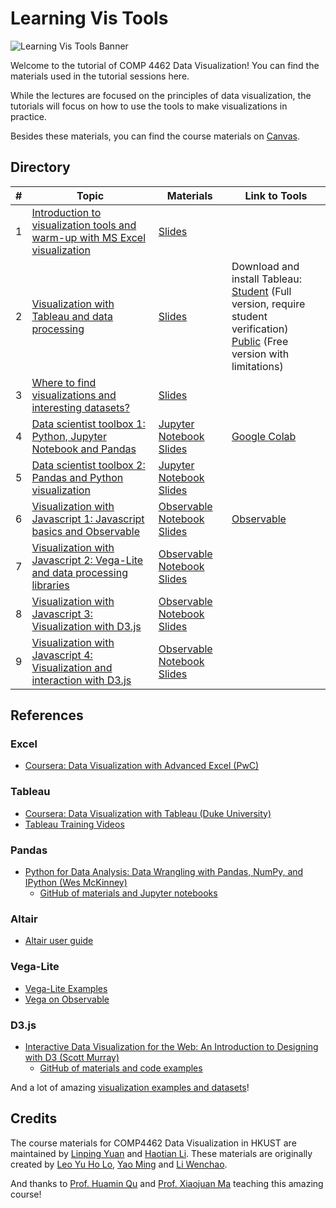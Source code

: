 # Learning Vis Tools

![Learning Vis Tools Banner](learning-vis-tools-banner.jpg)

Welcome to the tutorial of COMP 4462 Data Visualization! You can find the materials used in the tutorial sessions here.

While the lectures are focused on the principles of data visualization, the tutorials will focus on how to use the tools to make visualizations in practice.

Besides these materials, you can find the course materials on [Canvas](https://canvas.ust.hk/courses/38279).

## Directory

| # | Topic | Materials | Link to Tools |
| - | - | - | - |
| 1 | [Introduction to visualization tools and warm-up with MS Excel visualization](./tutorial01) | [Slides](https://bit.ly/vis-t01) ||
| 2 | [Visualization with Tableau and data processing](./tutorial02) | [Slides](https://bit.ly/vis-t02) | Download and install Tableau:<br>[Student](https://www.tableau.com/academic/students) (Full version, require student verification)<br>[Public](https://public.tableau.com/en-us/s/) (Free version with limitations) |
| 3 | [Where to find visualizations and interesting datasets?](./tutorial03) | [Slides](https://bit.ly/vis-t03) ||
| 4 | [Data scientist toolbox 1: Python, Jupyter Notebook and Pandas](./tutorial04) | [Jupyter Notebook](https://bit.ly/vis-t04-nb)<br>[Slides](https://bit.ly/vis-t04) | [Google Colab](https://colab.research.google.com/) |
| 5 | [Data scientist toolbox 2: Pandas and Python visualization](./tutorial05) | [Jupyter Notebook](https://bit.ly/vis-t05-nb)<br>[Slides](https://bit.ly/vis-t05) ||
| 6 | [Visualization with Javascript 1: Javascript basics and Observable](./tutorial06) | [Observable Notebook](https://bit.ly/vis-t06-ob)<br>[Slides](https://bit.ly/vis-t06) | [Observable](https://beta.observablehq.com/) |
| 7 | [Visualization with Javascript 2: Vega-Lite and data processing libraries](./tutorial07) | [Observable Notebook](https://bit.ly/vis-t07-ob)<br>[Slides](https://bit.ly/vis-t07) ||
| 8 | [Visualization with Javascript 3: Visualization with D3.js](./tutorial08) | [Observable Notebook](https://bit.ly/vis-t08-ob)<br>[Slides](https://bit.ly/vis-t08) ||
| 9 | [Visualization with Javascript 4: Visualization and interaction with D3.js](./tutorial09) | [Observable Notebook](https://bit.ly/vis-t09-ob)<br>[Slides](https://bit.ly/vis-t09) ||

## References

### Excel
- [Coursera: Data Visualization with Advanced Excel (PwC)](https://www.coursera.org/learn/advanced-excel)

### Tableau
- [Coursera: Data Visualization with Tableau (Duke University)](https://www.coursera.org/learn/analytics-tableau)
- [Tableau Training Videos](https://www.tableau.com/learn/training)

### Pandas
- [Python for Data Analysis: Data Wrangling with Pandas, NumPy, and IPython (Wes McKinney)](https://www.amazon.com/dp/1449319793)
  - [GitHub of materials and Jupyter notebooks](https://github.com/wesm/pydata-book)

### Altair
- [Altair user guide](https://altair-viz.github.io/user_guide/data.html)

### Vega-Lite
- [Vega-Lite Examples](https://vega.github.io/vega-lite/examples/)
- [Vega on Observable](https://observablehq.com/@vega)

### D3.js
- [Interactive Data Visualization for the Web: An Introduction to Designing with D3 (Scott Murray)](https://alignedleft.com/work/d3-book-2e)
  - [GitHub of materials and code examples](https://github.com/alignedleft/d3-book)

And a lot of amazing [visualization examples and datasets](./tutorial03)!

## Credits
The course materials for COMP4462 Data Visualization in HKUST are maintained by [Linping Yuan](https://yuanlinping.top/) and [Haotian Li](https://haotian-li.com/). These materials are originally created by [Leo Yu Ho Lo](https://leoyuholo.com), [Yao Ming](http://www.myaooo.com) and [Li Wenchao](http://www.cse.ust.hk/~wlibs).

And thanks to [Prof. Huamin Qu](http://huamin.org) and [Prof. Xiaojuan Ma](https://www.cse.ust.hk/~mxj/) teaching this amazing course!
